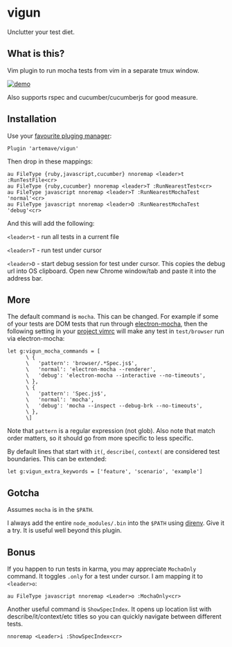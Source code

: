 # vigun
Unclutter your test diet.

## What is this?

Vim plugin to run mocha tests from vim in a separate tmux window.

[![demo](https://img.youtube.com/vi/zFPePu4K_U0/0.jpg)](https://www.youtube.com/watch?v=zFPePu4K_U0)

Also supports rspec and cucumber/cucumberjs for good measure.

## Installation

Use your [favourite pluging manager](https://github.com/VundleVim/Vundle.vim):

```
Plugin 'artemave/vigun'
```

Then drop in these mappings:

```
au FileType {ruby,javascript,cucumber} nnoremap <leader>t :RunTestFile<cr>
au FileType {ruby,cucumber} nnoremap <leader>T :RunNearestTest<cr>
au FileType javascript nnoremap <leader>T :RunNearestMochaTest 'normal'<cr>
au FileType javascript nnoremap <leader>D :RunNearestMochaTest 'debug'<cr>
```

And this will add the following:

`<leader>t` - run all tests in a current file

`<leader>T` - run test under cursor

`<leader>D` - start debug session for test under cursor. This copies the debug url into OS clipboard. Open new Chrome window/tab and paste it into the address bar.

## More

The default command is `mocha`. This can be changed. For example if some of your tests are DOM tests that run through [electron-mocha](https://github.com/jprichardson/electron-mocha), then the following setting in your [project vimrc](https://andrew.stwrt.ca/posts/project-specific-vimrc/) will make any test in `test/browser` run via electron-mocha:

```
let g:vigun_mocha_commands = [
      \ {
      \   'pattern': 'browser/.*Spec.js$',
      \   'normal': 'electron-mocha --renderer',
      \   'debug': 'electron-mocha --interactive --no-timeouts',
      \ },
      \ {
      \   'pattern': 'Spec.js$',
      \   'normal': 'mocha',
      \   'debug': 'mocha --inspect --debug-brk --no-timeouts',
      \ },
      \]
```

Note that `pattern` is a regular expression (not glob). Also note that match order matters, so it should go from more specific to less specific.


By default lines that start with `it(`, `describe(`, `context(` are considered test boundaries. This can be extended:

```
let g:vigun_extra_keywords = ['feature', 'scenario', 'example']
```

## Gotcha

Assumes `mocha` is in the `$PATH`.

I always add the entire `node_modules/.bin` into the `$PATH` using [direnv](https://direnv.net/). Give it a try. It is useful well beyond this plugin.

## Bonus

If you happen to run tests in karma, you may appreciate `MochaOnly` command. It toggles `.only` for a test under cursor. I am mapping it to `<leader>o`:

```
au FileType javascript nnoremap <Leader>o :MochaOnly<cr>
```

Another useful command is `ShowSpecIndex`. It opens up location list with describe/it/context/etc titles so you can quickly navigate between different tests.

```
nnoremap <Leader>i :ShowSpecIndex<cr>
```
